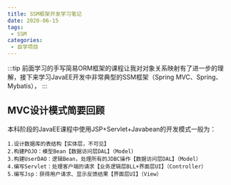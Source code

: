 ```yaml
---
title: SSM框架开发学习笔记
date: 2020-06-15
tags:
 - SSM
categories:
 - 自学项目
---
```

:::tip
前面学习的手写简易ORM框架的课程让我对对象关系映射有了进一步的理解，接下来学习JavaEE开发中非常典型的SSM框架（Spring MVC、Spring、Mybatis），
:::
<!-- more -->

## MVC设计模式简要回顾
本科阶段的JavaEE课程中使用JSP+Servlet+Javabean的开发模式一般为：
```
1.设计数据库的表结构【实体层，不可见】
2.构建POJO：模型Bean【数据访问层DAL】（Model）
3.构建UserDAO：逻辑Bean，处理所有的JDBC操作【数据访问层DAL】（Model）
4.编写Servlet：处理客户端的请求【业务逻辑层BLL+界面层UI】（Controller）
5.编写Jsp：获得用户请求、显示反馈结果【界面层UI】（View）
```